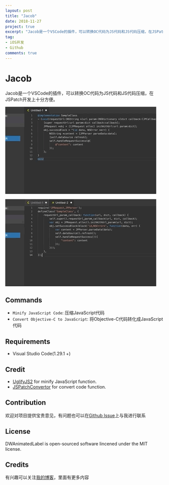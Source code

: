 ```yaml
---
layout: post
title: "Jacob"
date: 2018-11-27
project: true
excerpt: "Jacob是一个VSCode的插件，可以转换OC代码为JS代码和JS代码压缩，在JSPatch开发上十分方便。"
tag:
- iOS开发
- Github
comments: true
---
```


# Jacob

Jacob是一个VSCode的插件，可以转换OC代码为JS代码和JS代码压缩，在JSPatch开发上十分方便。

![Convert Code](https://raw.githubusercontent.com/Dywane/Jacob/master/Resource/ConverCode.gif)

![Minify Code](https://raw.githubusercontent.com/Dywane/Jacob/master/Resource/MinifyCode.gif)

## Commands

- `Minify JavaScript Code`: 压缩JavaScript代码
- `Convert Objective-C to JavaScript`: 将Objective-C代码转化成JavaScript代码

## Requirements

- Visual Studio Code(1.29.1 +)

## Credit

- [UglifyJS2](https://github.com/mishoo/UglifyJS2) for minify JavaScript function.
- [JSPatchConvertor](https://github.com/bang590/JSPatchConvertor) for convert code function.

## Contribution

欢迎对项目提供宝贵意见，有问题也可以在[Github Issue](https://github.com/Dywane/DWAnimatedLabel/issues)上与我进行联系

## License

DWAnimatedLabel is open-sourced software lincened under the MIT license.

## Credits

有兴趣可以关注[我的博客](https://dywane.github.io)，里面有更多内容

